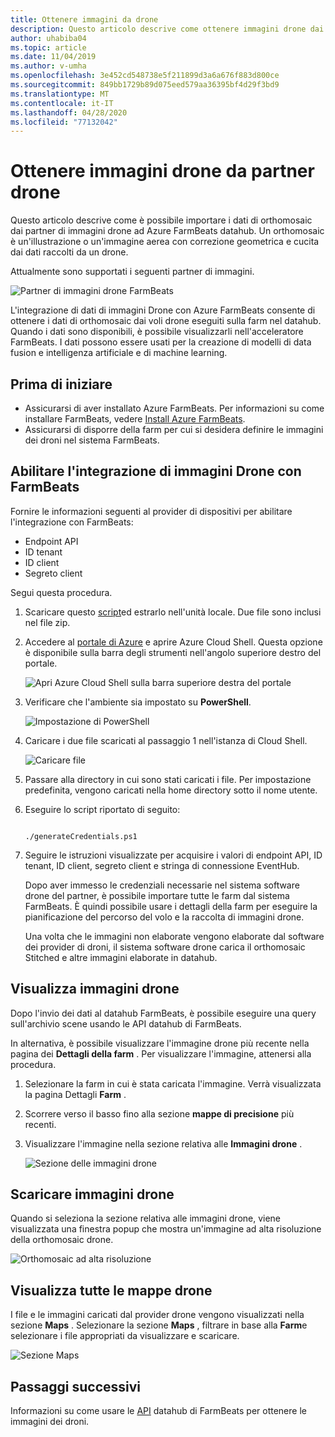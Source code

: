 ```yaml
---
title: Ottenere immagini da drone
description: Questo articolo descrive come ottenere immagini drone dai partner.
author: uhabiba04
ms.topic: article
ms.date: 11/04/2019
ms.author: v-umha
ms.openlocfilehash: 3e452cd548738e5f211899d3a6a676f883d800ce
ms.sourcegitcommit: 849bb1729b89d075eed579aa36395bf4d29f3bd9
ms.translationtype: MT
ms.contentlocale: it-IT
ms.lasthandoff: 04/28/2020
ms.locfileid: "77132042"
---
```

# <a name="get-drone-imagery-from-drone-partners"></a>Ottenere immagini drone da partner drone

Questo articolo descrive come è possibile importare i dati di orthomosaic dai partner di immagini drone ad Azure FarmBeats datahub. Un orthomosaic è un'illustrazione o un'immagine aerea con correzione geometrica e cucita dai dati raccolti da un drone.

Attualmente sono supportati i seguenti partner di immagini.

  ![Partner di immagini drone FarmBeats](./media/get-drone-imagery-from-drone-partner/drone-partner-1.png)

L'integrazione di dati di immagini Drone con Azure FarmBeats consente di ottenere i dati di orthomosaic dai voli drone eseguiti sulla farm nel datahub. Quando i dati sono disponibili, è possibile visualizzarli nell'acceleratore FarmBeats. I dati possono essere usati per la creazione di modelli di data fusion e intelligenza artificiale e di machine learning.

## <a name="before-you-begin"></a>Prima di iniziare

  - Assicurarsi di aver installato Azure FarmBeats. Per informazioni su come installare FarmBeats, vedere [Install Azure FarmBeats](install-azure-farmbeats.md).
  - Assicurarsi di disporre della farm per cui si desidera definire le immagini dei droni nel sistema FarmBeats.

## <a name="enable-drone-imagery-integration-with-farmbeats"></a>Abilitare l'integrazione di immagini Drone con FarmBeats

Fornire le informazioni seguenti al provider di dispositivi per abilitare l'integrazione con FarmBeats:
 - Endpoint API
 - ID tenant
 - ID client
 - Segreto client

Segui questa procedura.

1. Scaricare questo [script](https://aka.ms/farmbeatspartnerscript)ed estrarlo nell'unità locale. Due file sono inclusi nel file zip.
2. Accedere al [portale di Azure](https://portal.azure.com/) e aprire Azure Cloud Shell. Questa opzione è disponibile sulla barra degli strumenti nell'angolo superiore destro del portale.

    ![Apri Azure Cloud Shell sulla barra superiore destra del portale](./media/get-drone-imagery-from-drone-partner/navigation-bar-1.png)

3. Verificare che l'ambiente sia impostato su **PowerShell**.

    ![Impostazione di PowerShell](./media/get-drone-imagery-from-drone-partner/power-shell-new-1.png)

4. Caricare i due file scaricati al passaggio 1 nell'istanza di Cloud Shell.

    ![Caricare file](./media/get-drone-imagery-from-drone-partner/power-shell-two-1.png)

5. Passare alla directory in cui sono stati caricati i file. Per impostazione predefinita, vengono caricati nella home directory sotto il nome utente.
6. Eseguire lo script riportato di seguito:

    ```azurepowershell-interactive 

    ./generateCredentials.ps1   

    ```

7. Seguire le istruzioni visualizzate per acquisire i valori di endpoint API, ID tenant, ID client, segreto client e stringa di connessione EventHub.

    Dopo aver immesso le credenziali necessarie nel sistema software drone del partner, è possibile importare tutte le farm dal sistema FarmBeats. È quindi possibile usare i dettagli della farm per eseguire la pianificazione del percorso del volo e la raccolta di immagini drone.

    Una volta che le immagini non elaborate vengono elaborate dal software dei provider di droni, il sistema software drone carica il orthomosaic Stitched e altre immagini elaborate in datahub.

## <a name="view-drone-imagery"></a>Visualizza immagini drone

Dopo l'invio dei dati al datahub FarmBeats, è possibile eseguire una query sull'archivio scene usando le API datahub di FarmBeats.

In alternativa, è possibile visualizzare l'immagine drone più recente nella pagina dei **Dettagli della farm** . Per visualizzare l'immagine, attenersi alla procedura.

1. Selezionare la farm in cui è stata caricata l'immagine. Verrà visualizzata la pagina Dettagli **Farm** .
2. Scorrere verso il basso fino alla sezione **mappe di precisione** più recenti.
3. Visualizzare l'immagine nella sezione relativa alle **Immagini drone** .

    ![Sezione delle immagini drone](./media/get-drone-imagery-from-drone-partner/drone-imagery-1.png)

## <a name="download-drone-imagery"></a>Scaricare immagini drone

Quando si seleziona la sezione relativa alle immagini drone, viene visualizzata una finestra popup che mostra un'immagine ad alta risoluzione della orthomosaic drone.

![Orthomosaic ad alta risoluzione](./media/get-drone-imagery-from-drone-partner/download-drone-imagery-1.png)

## <a name="view-all-drone-maps"></a>Visualizza tutte le mappe drone

I file e le immagini caricati dal provider drone vengono visualizzati nella sezione **Maps** . Selezionare la sezione **Maps** , filtrare in base alla **Farm**e selezionare i file appropriati da visualizzare e scaricare.

  ![Sezione Maps](./media/get-drone-imagery-from-drone-partner/view-drone-maps-1.png)

## <a name="next-steps"></a>Passaggi successivi

Informazioni su come usare le [API](rest-api-in-azure-farmbeats.md) datahub di FarmBeats per ottenere le immagini dei droni.
